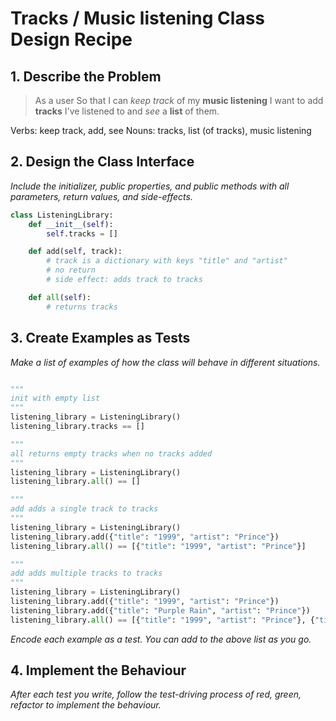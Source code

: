# Tracks / Music listening Class Design Recipe

## 1. Describe the Problem

>As a user
>So that I can *keep track* of my **music listening**
>I want to add **tracks** I've listened to and *see* a **list** of them.

Verbs: keep track, add, see
Nouns: tracks, list (of tracks), music listening

## 2. Design the Class Interface

_Include the initializer, public properties, and public methods with all parameters, return values, and side-effects._

```python
class ListeningLibrary:
    def __init__(self):
        self.tracks = []

    def add(self, track):
        # track is a dictionary with keys "title" and "artist"
        # no return
        # side effect: adds track to tracks

    def all(self):
        # returns tracks
```

## 3. Create Examples as Tests

_Make a list of examples of how the class will behave in different situations._

``` python

"""
init with empty list
"""
listening_library = ListeningLibrary()
listening_library.tracks == []

"""
all returns empty tracks when no tracks added
"""
listening_library = ListeningLibrary()
listening_library.all() == []

"""
add adds a single track to tracks
"""
listening_library = ListeningLibrary()
listening_library.add({"title": "1999", "artist": "Prince"})
listening_library.all() == [{"title": "1999", "artist": "Prince"}]

"""
add adds multiple tracks to tracks
"""
listening_library = ListeningLibrary()
listening_library.add({"title": "1999", "artist": "Prince"})
listening_library.add({"title": "Purple Rain", "artist": "Prince"})
listening_library.all() == [{"title": "1999", "artist": "Prince"}, {"title": "Purple Rain", "artist": "Prince"}]
```

_Encode each example as a test. You can add to the above list as you go._

## 4. Implement the Behaviour

_After each test you write, follow the test-driving process of red, green, refactor to implement the behaviour._
